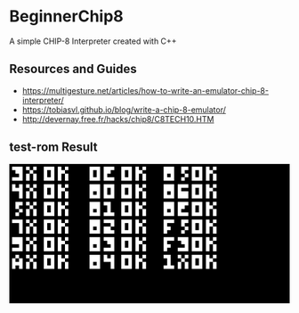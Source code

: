 # BeginnerChip8
A simple CHIP-8 Interpreter created with C++
## Resources and Guides
- https://multigesture.net/articles/how-to-write-an-emulator-chip-8-interpreter/
- https://tobiasvl.github.io/blog/write-a-chip-8-emulator/
- http://devernay.free.fr/hacks/chip8/C8TECH10.HTM
## test-rom Result
![test-rom](pic.png)

